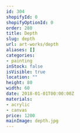 ```yaml
---
id: 304
shopifyId: 0
shopifyOptionId: 0
order: 280
title: Depth
slug: depth
url: art-works/depth
aliases: []
categories:
- painting
inStock: false
isVisible: true
location: ""
height: 80
width: 60
date: 2018-01-01T00:00:00Z
materials:
- acrylic
- canvas
price: 1200
mainImage: depth.jpg
---
```

